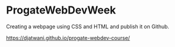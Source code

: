 # ProgateWebDevWeek
  Creating a webpage using CSS and HTML and publish it on Github.
  
  https://djatwani.github.io/progate-webdev-course/
